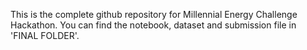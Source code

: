 This is the complete github repository for Millennial Energy Challenge Hackathon. You can find the notebook, dataset and submission file in 'FINAL FOLDER'. 
